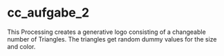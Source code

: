 # cc_aufgabe_2

This Processing creates a generative logo consisting of a changeable number of Triangles. The triangles get random dummy values for the size and color.
